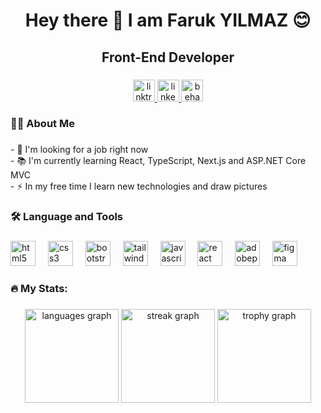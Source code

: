 <h1 align="center">Hey there 👋 I am Faruk YILMAZ 😊</h1>

###

<h2 align="center">Front-End Developer</h2>

###

<div align="center">
  <a href="https://linktr.ee/farukyilmaz" target="_blank">
    <img src="https://img.shields.io/static/v1?message=Linktree&logo=linktree&label=&color=1de9b6&logoColor=white&labelColor=&style=for-the-badge" height="35" alt="linktree logo"  />
  </a>
  <a href="https://www.linkedin.com/in/frkylmz/" target="_blank">
    <img src="https://img.shields.io/static/v1?message=LinkedIn&logo=linkedin&label=&color=0077B5&logoColor=white&labelColor=&style=for-the-badge" height="35" alt="linkedin logo"  />
  </a>
  <a href="https://www.behance.net/farukyilmaz420" target="_blank">
    <img src="https://img.shields.io/static/v1?message=Behance&logo=behance&label=&color=1769ff&logoColor=white&labelColor=&style=for-the-badge" height="35" alt="behance logo"  />
  </a>
</div>

###

<h3 align="left">👩‍💻  About Me</h3>

###

<p align="left">- 🔭 I'm looking for a job right now <br>- 📚 I'm currently learning React, TypeScript, Next.js and ASP.NET Core MVC <br>- ⚡ In my free time I learn new technologies and draw pictures </p>

###

<h3 align="left">🛠 Language and Tools</h3>

###

<div align="left">
  <img src="https://cdn.jsdelivr.net/gh/devicons/devicon/icons/html5/html5-original.svg" height="40" alt="html5 logo"  />
  <img width="12" />
  <img src="https://cdn.jsdelivr.net/gh/devicons/devicon/icons/css3/css3-original.svg" height="40" alt="css3 logo"  />
  <img width="12" />
  <img src="https://cdn.jsdelivr.net/gh/devicons/devicon/icons/bootstrap/bootstrap-original.svg" height="40" alt="bootstrap logo"  />
  <img width="12" />
  <img src="https://cdn.simpleicons.org/tailwindcss/06B6D4" height="40" alt="tailwindcss logo"  />
  <img width="12" />
  <img src="https://cdn.jsdelivr.net/gh/devicons/devicon/icons/javascript/javascript-original.svg" height="40" alt="javascript logo"  />
  <img width="12" />
  <img src="https://cdn.jsdelivr.net/gh/devicons/devicon/icons/react/react-original.svg" height="40" alt="react logo"  />
  <img width="12" />
  <img src="https://skillicons.dev/icons?i=ps" height="40" alt="adobephotoshop logo"  />
  <img width="12" />
<!--   <img src="https://skillicons.dev/icons?i=ai" height="40" alt="adobeillustrator logo"  /> -->
<!--   <img width="12" /> -->
<!--   <img src="https://skillicons.dev/icons?i=pr" height="40" alt="adobepremierepro logo"  /> -->
<!--   <img width="12" /> -->
  <img src="https://cdn.jsdelivr.net/gh/devicons/devicon/icons/figma/figma-original.svg" height="40" alt="figma logo"  />
</div>

###

<h3 align="left">🔥   My Stats:</h3>

###

<div align="center">
  <img src="https://github-readme-stats.vercel.app/api/top-langs?username=frkylmz&locale=en&hide_title=false&layout=compact&card_width=320&langs_count=5&theme=dracula&hide_border=true&order=2" height="150" alt="languages graph"  />
  <img src="https://streak-stats.demolab.com?user=frkylmz&locale=en&mode=daily&theme=dracula&hide_border=true&border_radius=5&order=3" height="150" alt="streak graph"  />
  <img src="https://github-profile-trophy.vercel.app?username=frkylmz&theme=dracula&column=-1&row=1&margin-w=8&margin-h=8&no-bg=false&no-frame=true&order=4" height="150" alt="trophy graph"  />
</div>

###
